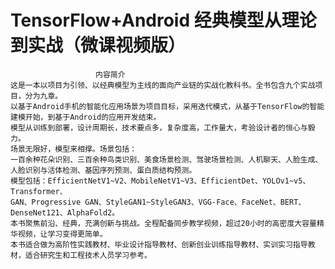 # TensorFlow+Android 经典模型从理论到实战（微课视频版）
                       内容简介
    这是一本以项目为引领、以经典模型为主线的面向产业链的实战化教科书。全书包含九个实战项目，分为九章。
    以基于Android手机的智能化应用场景为项目目标，采用迭代模式，从基于TensorFlow的智能建模开始，到基于Android的应用开发结束。
    模型从训练到部署，设计周期长，技术要点多，复杂度高，工作量大，考验设计者的恒心与毅力。
    场景无限好，模型来相撑。场景包括：
    一百余种花朵识别、三百余种鸟类识别、美食场景检测、驾驶场景检测、人机聊天、人脸生成、人脸识别与活体检测、基因序列预测、蛋白质结构预测。
    模型包括：EfficientNetV1~V2、MobileNetV1~V3、EfficientDet、YOLOv1~v5、Transformer、
    GAN、Progressive GAN、StyleGAN1~StyleGAN3、VGG-Face、FaceNet、BERT、DenseNet121、AlphaFold2。
    本书聚焦前沿、经典，充满创新与挑战。全程配备同步教学视频，超过20小时的高密度大容量精华视频，让学习变得更简单。
    本书适合做为高阶性实践教材、毕业设计指导教材、创新创业训练指导教材、实训实习指导教材，适合研究生和工程技术人员学习参考。

